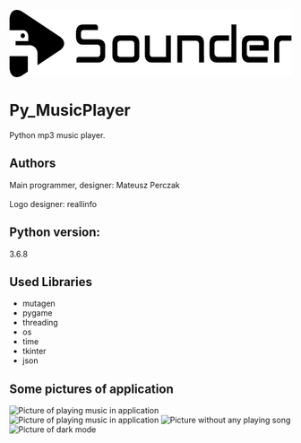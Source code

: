 <p align="left"><img src="images/logo/horizontal.png" alt="Sounder" height="120px"></p>

# Py_MusicPlayer
Python mp3 music player.

## Authors
Main programmer, designer: Mateusz Perczak
<br></br>
Logo designer: reallinfo

## Python version:
3.6.8

## Used Libraries
+ mutagen
+ pygame
+ threading
+ os
+ time
+ tkinter
+ json

## Some pictures of application
![Picture of playing music in application](https://github.com/losek1/Sounder/blob/master/images/NEW0.PNG)
![Picture of playing music in application](https://github.com/losek1/Sounder/blob/master/images/NEW2.PNG)
![Picture without any playing song](https://github.com/losek1/Sounder/blob/master/images/NEW1.PNG)
![Picture of dark mode](https://github.com/losek1/Sounder/blob/master/images/NEW3.PNG)
